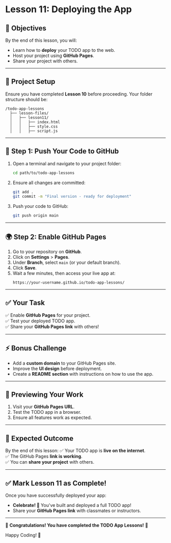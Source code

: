 # Lesson 11: Deploying the App

## 🎯 Objectives
By the end of this lesson, you will:
- Learn how to **deploy** your TODO app to the web.
- Host your project using **GitHub Pages**.
- Share your project with others.

---

## 📂 **Project Setup**
Ensure you have completed **Lesson 10** before proceeding. Your folder structure should be:
```
/todo-app-lessons
  ├── lesson-files/
  │   ├── lesson11/
  │   │   ├── index.html
  │   │   ├── style.css
  │   │   ├── script.js
```

---

## 🚀 **Step 1: Push Your Code to GitHub**
1. Open a terminal and navigate to your project folder:
   ```sh
   cd path/to/todo-app-lessons
   ```
2. Ensure all changes are committed:
   ```sh
   git add .
   git commit -m "Final version - ready for deployment"
   ```
3. Push your code to GitHub:
   ```sh
   git push origin main
   ```

---

## 🌍 **Step 2: Enable GitHub Pages**
1. Go to your repository on **GitHub**.
2. Click on **Settings** > **Pages**.
3. Under **Branch**, select `main` (or your default branch).
4. Click **Save**.
5. Wait a few minutes, then access your live app at:
   ```
   https://your-username.github.io/todo-app-lessons/
   ```

---

## ✅ **Your Task**
✅ Enable **GitHub Pages** for your project.  
✅ Test your deployed TODO app.  
✅ Share your **GitHub Pages link** with others!

---

## ⚡ **Bonus Challenge**
- Add a **custom domain** to your GitHub Pages site.
- Improve the **UI design** before deployment.
- Create a **README section** with instructions on how to use the app.

---

## 👀 **Previewing Your Work**
1. Visit your **GitHub Pages URL**.
2. Test the TODO app in a browser.
3. Ensure all features work as expected.

---

## 🎯 **Expected Outcome**
By the end of this lesson:
✅ Your TODO app is **live on the internet**.  
✅ The GitHub Pages **link is working**.  
✅ You can **share your project** with others.

---

## ✅ **Mark Lesson 11 as Complete!**
Once you have successfully deployed your app:
- **Celebrate! 🎉** You've built and deployed a full TODO app!
- Share your **GitHub Pages link** with classmates or instructors.

---

🎉 **Congratulations! You have completed the TODO App Lessons!** 🎉

Happy Coding! 🚀

